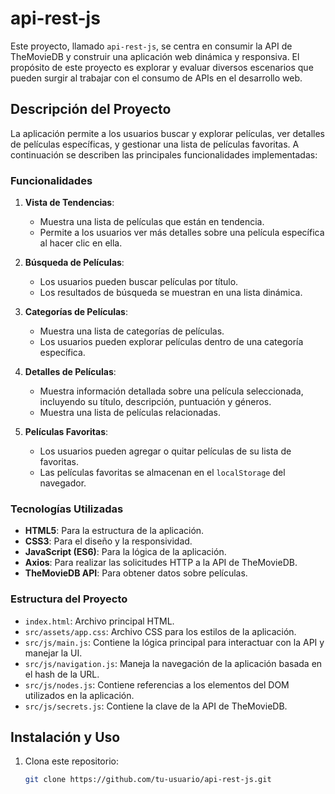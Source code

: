 # api-rest-js

Este proyecto, llamado `api-rest-js`, se centra en consumir la API de TheMovieDB y construir una aplicación web dinámica y responsiva. El propósito de este proyecto es explorar y evaluar diversos escenarios que pueden surgir al trabajar con el consumo de APIs en el desarrollo web.

## Descripción del Proyecto

La aplicación permite a los usuarios buscar y explorar películas, ver detalles de películas específicas, y gestionar una lista de películas favoritas. A continuación se describen las principales funcionalidades implementadas:

### Funcionalidades

1. **Vista de Tendencias**:
   - Muestra una lista de películas que están en tendencia.
   - Permite a los usuarios ver más detalles sobre una película específica al hacer clic en ella.

2. **Búsqueda de Películas**:
   - Los usuarios pueden buscar películas por título.
   - Los resultados de búsqueda se muestran en una lista dinámica.

3. **Categorías de Películas**:
   - Muestra una lista de categorías de películas.
   - Los usuarios pueden explorar películas dentro de una categoría específica.

4. **Detalles de Películas**:
   - Muestra información detallada sobre una película seleccionada, incluyendo su título, descripción, puntuación y géneros.
   - Muestra una lista de películas relacionadas.

5. **Películas Favoritas**:
   - Los usuarios pueden agregar o quitar películas de su lista de favoritas.
   - Las películas favoritas se almacenan en el `localStorage` del navegador.

### Tecnologías Utilizadas

- **HTML5**: Para la estructura de la aplicación.
- **CSS3**: Para el diseño y la responsividad.
- **JavaScript (ES6)**: Para la lógica de la aplicación.
- **Axios**: Para realizar las solicitudes HTTP a la API de TheMovieDB.
- **TheMovieDB API**: Para obtener datos sobre películas.

### Estructura del Proyecto

- `index.html`: Archivo principal HTML.
- `src/assets/app.css`: Archivo CSS para los estilos de la aplicación.
- `src/js/main.js`: Contiene la lógica principal para interactuar con la API y manejar la UI.
- `src/js/navigation.js`: Maneja la navegación de la aplicación basada en el hash de la URL.
- `src/js/nodes.js`: Contiene referencias a los elementos del DOM utilizados en la aplicación.
- `src/js/secrets.js`: Contiene la clave de la API de TheMovieDB.

## Instalación y Uso

1. Clona este repositorio:
   ```sh
   git clone https://github.com/tu-usuario/api-rest-js.git